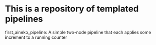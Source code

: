 # This is a repository of templated pipelines

first_aineko_pipeline: A simple two-node pipeline that each applies some increment to a running counter
